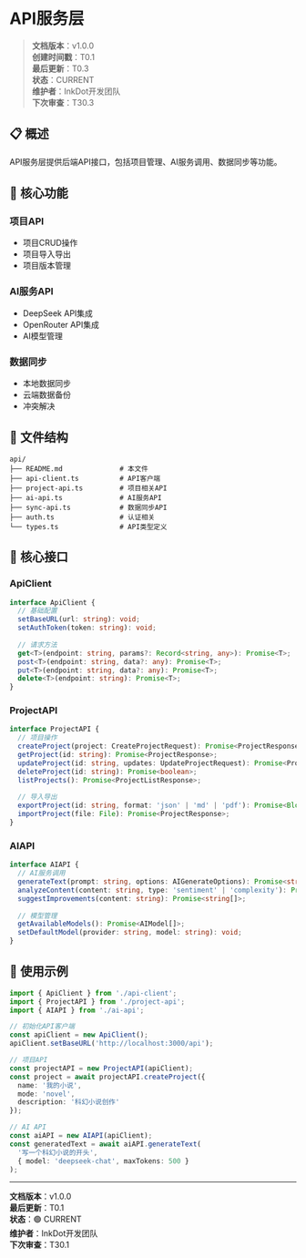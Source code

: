 # API服务层

> **文档版本**：v1.0.0  
> **创建时间戳**：T0.1  
> **最后更新**：T0.3  
> **状态**：CURRENT  
> **维护者**：InkDot开发团队  
> **下次审查**：T30.3

## 📋 概述

API服务层提供后端API接口，包括项目管理、AI服务调用、数据同步等功能。

## 🎯 核心功能

### 项目API
- 项目CRUD操作
- 项目导入导出
- 项目版本管理

### AI服务API
- DeepSeek API集成
- OpenRouter API集成
- AI模型管理

### 数据同步
- 本地数据同步
- 云端数据备份
- 冲突解决

## 📁 文件结构

```
api/
├── README.md              # 本文件
├── api-client.ts          # API客户端
├── project-api.ts         # 项目相关API
├── ai-api.ts              # AI服务API
├── sync-api.ts            # 数据同步API
├── auth.ts                # 认证相关
└── types.ts               # API类型定义
```

## 🔧 核心接口

### ApiClient
```typescript
interface ApiClient {
  // 基础配置
  setBaseURL(url: string): void;
  setAuthToken(token: string): void;
  
  // 请求方法
  get<T>(endpoint: string, params?: Record<string, any>): Promise<T>;
  post<T>(endpoint: string, data?: any): Promise<T>;
  put<T>(endpoint: string, data?: any): Promise<T>;
  delete<T>(endpoint: string): Promise<T>;
}
```

### ProjectAPI
```typescript
interface ProjectAPI {
  // 项目操作
  createProject(project: CreateProjectRequest): Promise<ProjectResponse>;
  getProject(id: string): Promise<ProjectResponse>;
  updateProject(id: string, updates: UpdateProjectRequest): Promise<ProjectResponse>;
  deleteProject(id: string): Promise<boolean>;
  listProjects(): Promise<ProjectListResponse>;
  
  // 导入导出
  exportProject(id: string, format: 'json' | 'md' | 'pdf'): Promise<Blob>;
  importProject(file: File): Promise<ProjectResponse>;
}
```

### AIAPI
```typescript
interface AIAPI {
  // AI服务调用
  generateText(prompt: string, options: AIGenerateOptions): Promise<string>;
  analyzeContent(content: string, type: 'sentiment' | 'complexity'): Promise<AIAnalysis>;
  suggestImprovements(content: string): Promise<string[]>;
  
  // 模型管理
  getAvailableModels(): Promise<AIModel[]>;
  setDefaultModel(provider: string, model: string): void;
}
```

## 🚀 使用示例

```typescript
import { ApiClient } from './api-client';
import { ProjectAPI } from './project-api';
import { AIAPI } from './ai-api';

// 初始化API客户端
const apiClient = new ApiClient();
apiClient.setBaseURL('http://localhost:3000/api');

// 项目API
const projectAPI = new ProjectAPI(apiClient);
const project = await projectAPI.createProject({
  name: '我的小说',
  mode: 'novel',
  description: '科幻小说创作'
});

// AI API
const aiAPI = new AIAPI(apiClient);
const generatedText = await aiAPI.generateText(
  '写一个科幻小说的开头',
  { model: 'deepseek-chat', maxTokens: 500 }
);
```

---

**文档版本**：v1.0.0  
**最后更新**：T0.1  
**状态**：🟢 CURRENT  
**维护者**：InkDot开发团队  
**下次审查**：T30.1
